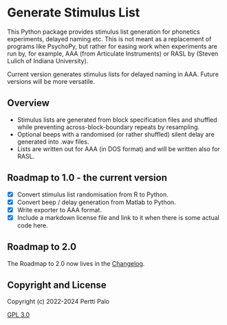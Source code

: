 # Generate Stimulus List 

This Python package provides stimulus list generation for phonetics
experiments, delayed naming etc. This is not meant as a replacement of programs
like PsychoPy, but rather for easing work when experiments are run by, for
example, AAA (from Articulate Instruments) or RASL by (Steven Lulich of Indiana
University).

Current version generates stimulus lists for delayed naming in AAA. Future
versions will be more versatile.

## Overview

- Stimulus lists are generated from block specification files and shuffled
  while preventing across-block-boundary repeats by resampling.
- Optional beeps with a randomised (or rather shuffled) silent delay are
  generated into .wav files.
- Lists are written out for AAA (in DOS format) and will be written also for
  RASL.

## Roadmap to 1.0 - the current version

- [x] Convert stimulus list randomisation from R to Python.
- [x] Convert beep / delay generation from Matlab to Python.
- [x] Write exporter to AAA format.
- [x] Include a markdown license file and link to it when there is some actual
  code here.

## Roadmap to 2.0

The Roadmap to 2.0 now lives in the [Changelog](docs/Changelog.md).

## Copyright and License

Copyright (c) 2022-2024 Pertti Palo

[GPL 3.0](LICENSE)
